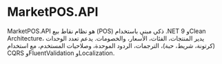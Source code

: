 # MarketPOS.API
MarketPOS.API هو نظام نقاط بيع (POS) ذكي مبني باستخدام .NET 9 وClean Architecture، يدير المنتجات، الفئات، الأسعار، والخصومات. يدعم تعدد الوحدات (كرتونة، شريط، حبة)، الترجمات، الردود الموحدة، وصلاحيات المستخدم، مع استخدام CQRS وFluentValidation وLocalization.
